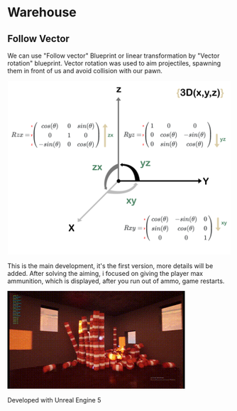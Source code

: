 # Warehouse
## Follow Vector
We can use "Follow vector" Blueprint or linear transformation by "Vector rotation" blueprint. Vector rotation was used to aim projectiles, spawning them in front of us and avoid collision with our pawn. 



![Linear transformation for aiming](/images/RMs_XYZ.png)


This is the main development, it's the first version, more details will be added. After solving the aiming, i focused on giving the player max ammunition, which is displayed, after you run out of ammo, game restarts.



![First Version of The Warehouse](/images/FirstVersion.gif)


Developed with Unreal Engine 5


